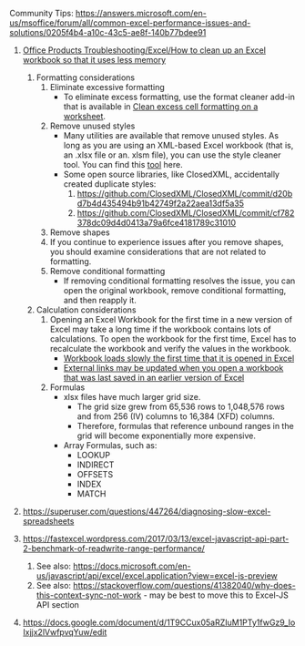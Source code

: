 Community Tips: https://answers.microsoft.com/en-us/msoffice/forum/all/common-excel-performance-issues-and-solutions/0205f4b4-a10c-43c5-ae8f-140b77bdee91

1. [Office Products Troubleshooting/Excel/How to clean up an Excel workbook so that it uses less memory](https://docs.microsoft.com/en-us/office/troubleshoot/excel/clean-workbook-less-memory)
   1. Formatting considerations
      1. Eliminate excessive formatting
         - To eliminate excess formatting, use the format cleaner add-in that is available in [Clean excess cell formatting on a worksheet](https://support.office.com/article/clean-excess-cell-formatting-on-a-worksheet-e744c248-6925-4e77-9d49-4874f7474738).
      2. Remove unused styles
         - Many utilities are available that remove unused styles. As long as you are using an XML-based Excel workbook (that is, an .xlsx file or an. xlsm file), you can use the style cleaner tool. You can find this [tool](https://sergeig888.wordpress.com/2011/03/21/net4-0-version-of-the-xlstylestool-is-now-available/) here.
         - Some open source libraries, like ClosedXML, accidentally created duplicate styles: 
             1. https://github.com/ClosedXML/ClosedXML/commit/d20bd7b4d435494b91b42749f2a22aea13df5a35
             2. https://github.com/ClosedXML/ClosedXML/commit/cf782378dc09d4d0413a79a6fce4181789c31010
      3. Remove shapes
      4. If you continue to experience issues after you remove shapes, you should examine considerations that are not related to formatting.
      5. Remove conditional formatting
         - If removing conditional formatting resolves the issue, you can open the original workbook, remove conditional formatting, and then reapply it.
   2. Calculation considerations
      1. Opening an Excel Workbook for the first time in a new version of Excel may take a long time if the workbook contains lots of calculations. To open the workbook for the first time, Excel has to recalculate the workbook and verify the values in the workbook.
         - [Workbook loads slowly the first time that it is opened in Excel](https://support.microsoft.com/help/210162)
         - [External links may be updated when you open a workbook that was last saved in an earlier version of Excel](https://support.microsoft.com/help/925893)
      2. Formulas
          - xlsx files have much larger grid size.
              - The grid size grew from 65,536 rows to 1,048,576 rows and from 256 (IV) columns to 16,384 (XFD) columns.  
              - Therefore, formulas that reference unbound ranges in the grid will become exponentially more expensive.  
          - Array Formulas, such as:
              * LOOKUP
              * INDIRECT 
              * OFFSETS
              * INDEX
              * MATCH
         
2. https://superuser.com/questions/447264/diagnosing-slow-excel-spreadsheets
3. https://fastexcel.wordpress.com/2017/03/13/excel-javascript-api-part-2-benchmark-of-readwrite-range-performance/
   1. See also: https://docs.microsoft.com/en-us/javascript/api/excel/excel.application?view=excel-js-preview
   2. See also: https://stackoverflow.com/questions/41382040/why-does-this-context-sync-not-work - may be best to move this to Excel-JS API section
4. https://docs.google.com/document/d/1T9CCux05aRZIuM1PTy1fwGz9_IoIxjjx2lVwfpvqYuw/edit
